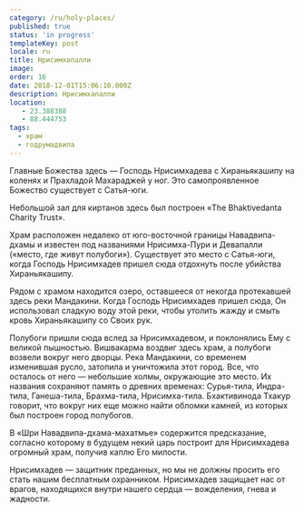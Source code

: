 ```yaml
---
category: /ru/holy-places/
published: true
status: 'in progress'
templateKey: post
locale: ru
title: Нрисимхапалли
image:
order: 16
date: 2018-12-01T15:06:10.000Z
description: Нрисимхапалли
location:
   - 23.388388
   - 88.444753
tags:
  - храм
  - годрумадвипа
---
```

Главные Божества здесь — Господь Нрисимхадева с Хираньякашипу на коленях и Прахладой Махараджей у ног. Это самопроявленное Божество существует с Сатья-юги.

Небольшой зал для киртанов здесь был построен «The Bhaktivedanta Charity Trust».

Храм расположен недалеко от юго-восточной границы Навадвипа-дхамы и известен под названиями Нрисимха-Пури и Девапалли («место, где живут полубоги»). Существует это место с Сатья-юги, когда Господь Нрисимхадев пришел сюда отдохнуть после убийства Хираньякашипу.

Рядом с храмом находится озеро, оставшееся от некогда протекавшей здесь реки Мандакини. Когда Господь Нрисимхадев пришел сюда, Он использовал сладкую воду этой реки, чтобы утолить жажду и смыть кровь Хираньякашипу со Своих рук.

Полубоги пришли сюда вслед за Нрисимхадевом, и поклонялись Ему с великой пышностью. Вишвакарма воздвиг здесь храм, а полубоги возвели вокруг него дворцы. Река Мандакини, со временем изменившая русло, затопила и уничтожила этот город. Все, что осталось от него — небольшие холмы, окружающие это место. Их названия сохраняют память о древних временах: Сурья-тила, Индра-тила, Ганеша-тила, Брахма-тила, Нрисимха-тила. Бхактивинода Тхакур говорит, что вокруг них еще можно найти обломки камней, из которых был построен город полубогов.

В «Шри Навадвипа-дхама-махатмье» содержится предсказание, согласно которому в будущем некий царь построит для Нрисимхадева огромный храм, получив каплю Его милости.

Нрисимхадев — защитник преданных, но мы не должны просить его стать нашим бесплатным охранником. Нрисимхадев защищает нас от врагов, находящихся внутри нашего сердца — вожделения, гнева и жадности.

<tbd locale="ru" url="mailto:haribol@mayapur.live"></tbd>
